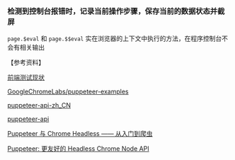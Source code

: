 ### 检测到控制台报错时，记录当前操作步骤，保存当前的数据状态并截屏


`page.$eval` 和 `page.$$eval` 实在浏览器的上下文中执行的方法，在程序控制台不会有相关输出

【参考资料】

[前端测试现状](https://www.cnblogs.com/wangmeijian/p/9080188.html)

[GoogleChromeLabs/puppeteer-examples](https://github.com/GoogleChromeLabs/puppeteer-examples)

[puppeteer-api-zh_CN](https://zhaoqize.github.io/puppeteer-api-zh_CN)

[puppeteer-api](https://github.com/GoogleChrome/puppeteer/blob/master/docs/api.md)

[Puppeteer 与 Chrome Headless —— 从入门到爬虫](https://github.com/csbun/thal)

[Puppeteer: 更友好的 Headless Chrome Node API](http://www.cnblogs.com/dolphinX/p/7715268.html)